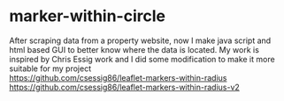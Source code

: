 # marker-within-circle
After scraping data from a property website, now I make java script and html based GUI to better know where the data is located. My work is inspired by Chris Essig work and I did some modification to make it more suitable for my project <br>
https://github.com/csessig86/leaflet-markers-within-radius <br>
https://github.com/csessig86/leaflet-markers-within-radius-v2
